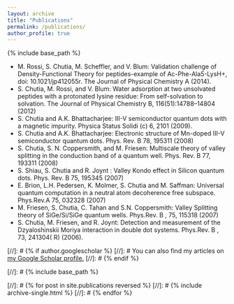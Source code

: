 ```yaml
---
layout: archive
title: "Publications"
permalink: /publications/
author_profile: true
---
```


{% include base_path %}

* M. Rossi, S. Chutia, M. Scheffler, and V. Blum: Validation challenge of Density-Functional Theory for peptides-example of Ac-Phe-Ala5-LysH+, doi: 10.1021/jp412055r. The Journal of Physical Chemistry A (2014).
* S. Chutia, M. Rossi, and V. Blum: Water adsorption at two unsolvated peptides with a protonated lysine residue: From self-solvation to solvation. The Journal of Physical Chemistry B, 116(51):14788–14804 (2012)
* S. Chutia and A.K. Bhattacharjee: III-V semiconductor quantum dots with a magnetic impurity. Physica Status Solidi (c) 6, 2101 (2009).
* S. Chutia and A.K. Bhattacharjee: Electronic structure of Mn-doped III-V semiconductor quantum dots. Phys. Rev. B 78, 195311 (2008)
* S. Chutia, S. N. Coppersmith, and M. Friesen: Multiscale theory of valley splitting in the conduction band of a quantum well. Phys. Rev. B 77, 193311 (2008)
* S. Shiau, S. Chutia and R. Joynt : Valley Kondo effect in Silicon quantum dots. Phys. Rev. B 75, 195345 (2007)
* E. Brion, L.H. Pedersen, K. Molmer, S. Chutia and M. Saffman: Universal quantum computation in a neutral atom decoherence free subspace. Phys.Rev.A 75, 032328 (2007)
* M. Friesen, S. Chutia, C. Tahan and S.N. Coppersmith: Valley Splitting theory of SiGe/Si/SiGe quantum wells. Phys.Rev. B , 75, 115318 (2007)
* S. Chutia, M. Friesen, and R. Joynt: Detection and measurement of the Dzyaloshinskii Moriya interaction in double dot systems. Phys.Rev. B , 73, 241304( R) (2006).

[//]: # {% if author.googlescholar %}
[//]: # You can also find my articles on <u><a href="{{author.googlescholar}}">my Google Scholar profile</a>.</u>
[//]: # {% endif %}

[//]: # {% include base_path %}

[//]: # {% for post in site.publications reversed %}
 [//]: #  {% include archive-single.html %}
[//]: # {% endfor %}
